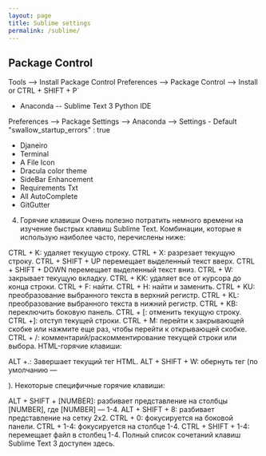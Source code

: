 ```yaml
---
layout: page
title: Sublime settings
permalink: /sublime/
---
```


## Package Control
Tools --> Install Package Control 
Preferences --> Package Control --> Install or CTRL + SHIFT + P`
* Anaconda -- Sublime Text 3 Python IDE

 Preferences --> Package Settings --> Anaconda --> Settings - Default
 "swallow_startup_errors" : true

* Djaneiro
* Terminal
* A File Icon
* Dracula color theme
* SideBar Enhancement
* Requirements Txt
* All AutoComplete
* GitGutter



4. Горячие клавиши
Очень полезно потратить немного времени на изучение быстрых клавиш Sublime Text. Комбинации, которые я использую наиболее часто, перечислены ниже:

CTRL + K: удаляет текущую строку.
CTRL + X: разрезает текущую строку.
CTRL + SHIFT + UP перемещает выделенный текст вверх.
CTRL + SHIFT + DOWN перемещает выделенный текст вниз.
CTRL + W: закрывает текущую вкладку.
CTRL + KK: удаляет все от курсора до конца строки.
CTRL + F: найти.
CTRL + H: найти и заменить.
CTRL + KU: преобразование выбранного текста в верхний регистр.
CTRL + KL: преобразование выбранного текста в нижний регистр.
CTRL + KB: переключить боковую панель.
CTRL + [: отменить текущую строку.
CTRL +]: отступ текущей строки.
CTRL + M: перейти к закрывающей скобке или нажмите еще раз, чтобы перейти к открывающей скобке.
CTRL + /: комментарий/раскомментирование текущей строки или выбора.
HTML-горячие клавиши:

ALT +.: Завершает текущий тег HTML.
ALT + SHIFT + W: обернуть тег (по умолчанию — <p>).
Некоторые специфичные горячие клавиши:

ALT + SHIFT + [NUMBER]: разбивает представление на столбцы [NUMBER], где [NUMBER] — 1-4.
ALT + SHIFT + 8: разбивает представление на сетку 2x2.
CTRL + 0: фокусируется на боковой панели.
CTRL + 1-4: фокусируется на столбце 1-4.
CTRL + SHIFT + 1-4: перемещает файл в столбец 1-4.
Полный список сочетаний клавиш Sublime Text 3 доступен здесь.
